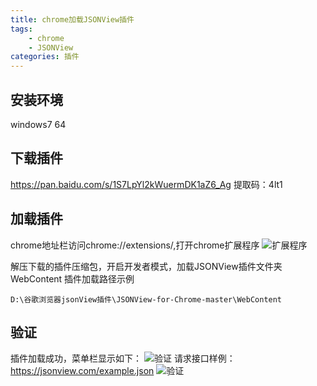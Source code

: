 ```yaml
---
title: chrome加载JSONView插件
tags:
	- chrome
	- JSONView
categories: 插件
---
```

## <span id="inline-blue">安装环境</span>
windows7 64

## <span id="inline-blue">下载插件</span>
https://pan.baidu.com/s/1S7LpYl2kWuermDK1aZ6_Ag
提取码：4lt1

## <span id="inline-blue">加载插件</span>
chrome地址栏访问chrome://extensions/,打开chrome扩展程序
![扩展程序](/images/chrome/chrome_2021_02_22_001.png)

解压下载的插件压缩包，开启开发者模式，加载JSONView插件文件夹WebContent
插件加载路径示例
```shell
D:\谷歌浏览器jsonView插件\JSONView-for-Chrome-master\WebContent
```

## <span id="inline-blue">验证</span>
插件加载成功，菜单栏显示如下：
![验证](/images/chrome/chrome_jsonview_2021_02_22_001.png)
请求接口样例：https://jsonview.com/example.json
![验证](/images/chrome/chrome_jsonview_2021_02_22_002.png)

